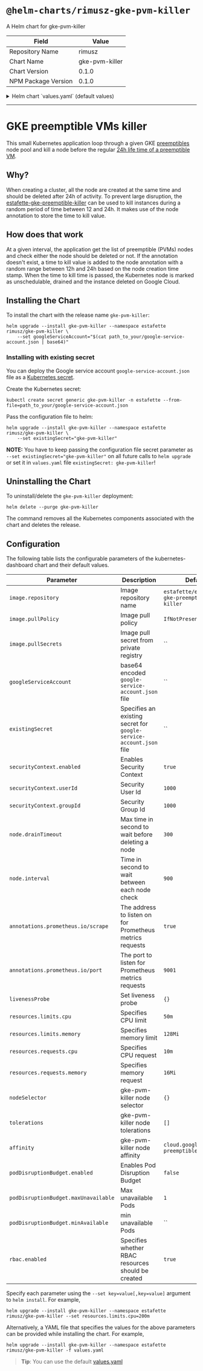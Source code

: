 # `@helm-charts/rimusz-gke-pvm-killer`

A Helm chart for gke-pvm-killer

| Field               | Value          |
| ------------------- | -------------- |
| Repository Name     | rimusz         |
| Chart Name          | gke-pvm-killer |
| Chart Version       | 0.1.0          |
| NPM Package Version | 0.1.0          |

<details>

<summary>Helm chart `values.yaml` (default values)</summary>

```yaml
# Default values for gke-pvm-killer.
# This is a YAML-formatted file.
# Declare variables to be passed into your templates.

image:
  repository: estafette/estafette-gke-preemptible-killer
  # tag: 1.0.46
  pullPolicy: IfNotPresent
  pullSecrets:

# Set google-service-account.json file
# The key must be encoded with base64 e.g. `cat google-service-account.json | base64`
googleServiceAccount: ''

# Specify an existing secret holding the google-service-account.json
existingSecret: ''

# Set which user:group you want gke-preemptible-killer to be run with
securityContext:
  enabled: true
  userId: 1000
  groupId: 1000

node:
  drainTimeout: 300
  interval: 900

annotations:
  prometheus.io/scrape: 'true'
  prometheus.io/port: '9001'

livenessProbe:
  httpGet:
    path: /metrics
    port: 9001
  initialDelaySeconds: 30
  timeoutSeconds: 1

resources:
  requests:
    cpu: 10m
    memory: 16Mi
  limits:
    cpu: 50m
    memory: 128Mi

nodeSelector: {}

tolerations: []

affinity:
  nodeAffinity:
    preferredDuringSchedulingIgnoredDuringExecution:
      - weight: 10
        preference:
          matchExpressions:
            - key: cloud.google.com/gke-preemptible
              operator: In
              values:
                - 'true'

# Enable and set Pod Disruption Budget
podDisruptionBudget:
  enabled: true
  maxUnavailable: 1
  minAvailable: null

rbac:
  enabled: true
```

</details>

---

# GKE preemptible VMs killer

This small Kubernetes application loop through a given GKE [preemptibles](https://cloud.google.com/compute/docs/instances/preemptible) node pool and kill a node before the regular [24h life time of a preemptible VM](https://cloud.google.com/compute/docs/instances/preemptible#limitations).

## Why?

When creating a cluster, all the node are created at the same time and should be deleted after 24h of activity. To
prevent large disruption, the [estafette-gke-preemptible-killer](https://github.com/estafette/estafette-gke-preemptible-killer) can be used to kill instances during a random period of time between 12 and 24h. It makes use of the node annotation to store the time to kill value.

## How does that work

At a given interval, the application get the list of preemptible (PVMs) nodes and check either the node should be
deleted or not. If the annotation doesn't exist, a time to kill value is added to the node annotation with a
random range between 12h and 24h based on the node creation time stamp.
When the time to kill time is passed, the Kubernetes node is marked as unschedulable, drained and the instance
deleted on Google Cloud.

## Installing the Chart

To install the chart with the release name `gke-pvm-killer`:

```
helm upgrade --install gke-pvm-killer --namespace estafette rimusz/gke-pvm-killer \
    --set googleServiceAccount="$(cat path_to_your/google-service-account.json | base64)"
```

### Installing with existing secret

You can deploy the Google service account `google-service-account.json` file as a [Kubernetes secret](https://kubernetes.io/docs/concepts/configuration/secret/).

Create the Kubernetes secret:

```
kubectl create secret generic gke-pvm-killer -n estafette --from-file=path_to_your/google-service-account.json
```

Pass the configuration file to helm:

```
helm upgrade --install gke-pvm-killer --namespace estafette rimusz/gke-pvm-killer \
    --set existingSecret="gke-pvm-killer"
```

**NOTE:** You have to keep passing the configuration file secret parameter as `--set existingSecret="gke-pvm-killer"` on all future calls to `helm upgrade` or set it in `values.yaml` file `existingSecret: gke-pvm-killer`!

## Uninstalling the Chart

To uninstall/delete the `gke-pvm-killer` deployment:

```
helm delete --purge gke-pvm-killer
```

The command removes all the Kubernetes components associated with the chart and deletes the release.

## Configuration

The following table lists the configurable parameters of the kubernetes-dashboard chart and their default values.

| Parameter                            | Description                                                         | Default                                      |
| ------------------------------------ | ------------------------------------------------------------------- | -------------------------------------------- |
| `image.repository`                   | Image repository name                                               | `estafette/estafette-gke-preemptible-killer` |
| `image.pullPolicy`                   | Image pull policy                                                   | `IfNotPresent`                               |
| `image.pullSecrets`                  | Image pull secret from private registry                             | ``                                           |
| `googleServiceAccount`               | base64 encoded `google-service-account.json` file                   | ``                                           |
| `existingSecret`                     | Specifies an existing secret for `google-service-account.json` file | ``                                           |
| `securityContext.enabled`            | Enables Security Context                                            | `true`                                       |
| `securityContext.userId`             | Security User Id                                                    | `1000`                                       |
| `securityContext.groupId`            | Security Group Id                                                   | `1000`                                       |
| `node.drainTimeout`                  | Max time in second to wait before deleting a node                   | `300`                                        |
| `node.interval`                      | Time in second to wait between each node check                      | `900`                                        |
| `annotations.prometheus.io/scrape`   | The address to listen on for Prometheus metrics requests            | `true`                                       |
| `annotations.prometheus.io/port`     | The port to listen for Prometheus metrics requests                  | `9001`                                       |
| `livenessProbe`                      | Set liveness probe                                                  | `{}`                                         |
| `resources.limits.cpu`               | Specifies CPU limit                                                 | `50m`                                        |
| `resources.limits.memory`            | Specifies memory limit                                              | `128Mi`                                      |
| `resources.requests.cpu`             | Specifies CPU request                                               | `10m`                                        |
| `resources.requests.memory`          | Specifies memory request                                            | `16Mi`                                       |
| `nodeSelector`                       | gke-pvm-killer node selector                                        | `{}`                                         |
| `tolerations`                        | gke-pvm-killer node tolerations                                     | `[]`                                         |
| `affinity`                           | gke-pvm-killer node affinity                                        | `cloud.google.com/gke-preemptible`           |
| `podDisruptionBudget.enabled`        | Enables Pod Disruption Budget                                       | `false`                                      |
| `podDisruptionBudget.maxUnavailable` | Max unavailable Pods                                                | `1`                                          |
| `podDisruptionBudget.minAvailable`   | min unavailable Pods                                                | ``                                           |
| `rbac.enabled`                       | Specifies whether RBAC resources should be created                  | `true`                                       |

Specify each parameter using the `--set key=value[,key=value]` argument to `helm install`. For example,

```
helm upgrade --install gke-pvm-killer --namespace estafette rimusz/gke-pvm-killer --set resources.limits.cpu=200m
```

Alternatively, a YAML file that specifies the values for the above parameters can be provided while installing the chart. For example,

```
helm upgrade --install gke-pvm-killer --namespace estafette rimusz/gke-pvm-killer -f values.yaml
```

> **Tip**: You can use the default [values.yaml](values.yaml)
